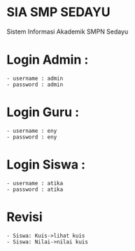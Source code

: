 # SIA SMP SEDAYU
Sistem Informasi Akademik SMPN Sedayu

# Login Admin :
    - username : admin
    - password : admin

# Login Guru :
    - username : eny
    - password : eny

# Login Siswa :
    - username : atika
    - password : atika

# Revisi
    - Siswa: Kuis->lihat kuis
    - Siswa: Nilai->nilai kuis